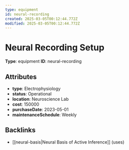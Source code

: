 ```yaml
---
type: equipment
id: neural-recording
created: 2025-03-05T00:12:44.772Z
modified: 2025-03-05T00:12:44.772Z
---
```


# Neural Recording Setup

**Type**: equipment
**ID**: neural-recording

## Attributes

- **type**: Electrophysiology
- **status**: Operational
- **location**: Neuroscience Lab
- **cost**: 150000
- **purchaseDate**: 2023-05-01
- **maintenanceSchedule**: Weekly

## Backlinks

- [[neural-basis|Neural Basis of Active Inference]] (uses)

